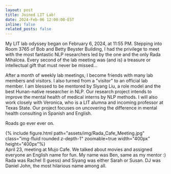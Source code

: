 ```yaml
---
layout: post
title: Joined LIT Lab!
date: 2024-Feb-06 12:00:00-EST
inline: false
related_posts: false
---
```

My LIT lab odyssey began on February 6, 2024, at 11:55 PM. Stepping into Room 3765 of Bob and Betty Beyster Building, I had the privilege to meet with the most fantastic NLP researchers led by the one and the only Rada Mihalcea. Every second of the lab meeting was (and is) a treasure or intellectual gift that must never be missed...

After a month of weekly lab meetings, I become friends with many lab members and visitors. I also turned from a "visitor" to an official lab member. I am blessed to be mentored by Siyang Liu, a role model and the best Hunan-native researcher in NLP. Our research project intends to improve the mental health of medical interns by NLP methods. I will also work closely with Veronica, who is a LIT alumna and incoming professor at Texas State. Our project focuses on uncovering the difference in mental health consulting in Spanish and English.   

Roads go ever ever on.

<div class="row mt-3">
    <div class="col-sm mt-3 mt-md-0">
        {% include figure.html path="assets/img/Rada_Cafe_Meeting.jpg" class="img-fluid rounded z-depth-1" zoomable=true  width="400px" height="400px"%}
    </div>
</div>
<div class="caption">
    April 23, meeting at Mujo Cafe. We talked about movies and assigned everyone an English name for fun. My name was Ben, same as my mentor :) Rada was Rachel (I guess) and Siyang was either Sarah or Susan. DJ was Daniel John, the most hilarious name among all.   
</div>  
 

